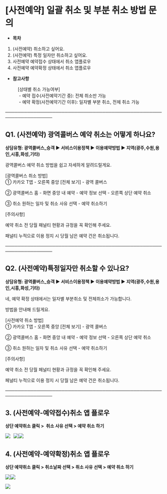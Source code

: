 # [사전예약] 일괄 취소 및 부분 취소 방법 문의

* **목차**

1. (사전예약) 취소하고 싶어요.
2. (사전예약) 특정 일자만 취소하고 싶어요.
3. 사전예약 예약접수 상태에서 취소 앱플로우
4. 사전예약 예약확정 상태에서 취소 앱플로우

* **참고사항**

          [상태별 취소 가능여부]  
           - 예약 접수(사전예약기간 중): 전체 취소만 가능  
           - 예약 확정(사전예약기간 이후): 일자별 부분 취소, 전체 취소 가능

─────────────────────────────────────────────────────────────────

**Q1. (사전예약) 광역콜버스 예약 취소는 어떻게 하나요?**
------------------------------------

**상담유형: 광역콜버스\_승객 ▶ 서비스이용정책 ▶ 이용예약방법 ▶ 지역(광주,수원,용인,시흥,화성,기타)**

광역콜버스 예약 취소 방법을 쉽고 자세하게 알려드릴게요.

[광역콜버스 취소 방법]  
① 카카오 T앱 - 오른쪽 중앙 [전체 보기] - 광역 콜버스

② 광역콜버스 홈 - 화면 중앙 내 예약 - 예약 정보 선택 - 오른쪽 상단 예약 취소

③ 취소 원하는 일자 및 취소 사유 선택 - 예약 취소하기

[주의사항]

예약 취소 전 당월 패널티 현황과 규정을 꼭 확인해 주세요.

패널티 누적으로 이용 정지 시 당월 남은 예약 건은 취소됩니다.

─────────────────────────────────────────────────────────────────

**Q2. (사전예약)특정일자만 취소할 수 있나요?**
------------------------------

**상담유형: 광역콜버스\_승객 ▶ 서비스이용정책 ▶ 이용예약방법 ▶ 지역(광주,수원,용인,시흥,화성,기타)**

네, 예약 확정 상태에서는 일자별 부분취소 및 전체취소가 가능합니다.

방법을 안내해 드릴게요.

[사전예약 취소 방법]  
① 카카오 T앱 - 오른쪽 중앙 [전체 보기] - 광역 콜버스

② 광역콜버스 홈 - 화면 중앙 내 예약 - 예약 정보 선택 - 오른쪽 상단 예약 취소

③ 취소 원하는 일자 및 취소 사유 선택 - 예약 취소하기

[주의사항]

예약 취소 전 당월 페널티 현황과 규정을 꼭 확인해 주세요.

페널티 누적으로 이용 정지 시 당월 남은 예약 건은 취소됩니다.

─────────────────────────────────────────────────────────────────

**3. (사전예약-예약접수)취소 앱 플로우**
--------------------------

**상단 예약취소 클릭 >  취소 사유 선택 > 예약 취소 하기**

**![](https://kakaomobilitysupport.zendesk.com/hc/article_attachments/33277438286873)   ![](https://kakaomobilitysupport.zendesk.com/hc/article_attachments/33277438323097)![](https://kakaomobilitysupport.zendesk.com/hc/article_attachments/33277438325657)**

**4. (사전예약-예약확정)취소 앱 플로우**
--------------------------

**상단 예약취소 클릭 > 취소날짜 선택 > 취소 사유 선택 > 예약 취소 하기**

**![](https://kakaomobilitysupport.zendesk.com/hc/article_attachments/33277453143577)![](https://kakaomobilitysupport.zendesk.com/hc/article_attachments/33277453149849)**

![](https://kakaomobilitysupport.zendesk.com/hc/article_attachments/33277438325657)